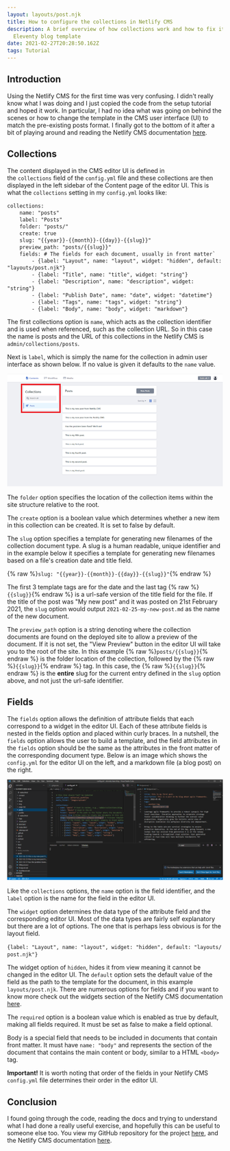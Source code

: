 ```yaml
---
layout: layouts/post.njk
title: How to configure the collections in Netlify CMS
description: A brief overview of how collections work and how to fix it for the
  Eleventy blog template
date: 2021-02-27T20:28:50.162Z
tags: Tutorial
---
```

## Introduction

Using the Netlify CMS for the first time was very confusing. I didn't really know what I was doing and I just copied the code from the setup tutorial and hoped it work. In particular, I had no idea what was going on behind the scenes or how to change the template in the CMS user interface (UI) to match the pre-existing posts format. I finally got to the bottom of it after a bit of playing around and reading the Netlify CMS documentation [here](https://www.netlifycms.org/docs/configuration-options).

## Collections

The content displayed in the CMS editor UI is defined in the `collections` field of the `config.yml` file and these collections are then displayed in the left sidebar of the Content page of the editor UI. This is what the `collections` setting in my `config.yml` looks like:

```
collections:
    name: "posts" 
    label: "Posts" 
    folder: "posts/" 
    create: true 
    slug: "{{year}}-{{month}}-{{day}}-{{slug}}"
    preview_path: "posts/{{slug}}" 
    fields: # The fields for each document, usually in front matter`
        - {label: "Layout", name: "layout", widget: "hidden", default: "layouts/post.njk"}
        - {label: "Title", name: "title", widget: "string"}
        - {label: "Description", name: "description", widget: "string"}
        - {label: "Publish Date", name: "date", widget: "datetime"}
        - {label: "Tags", name: "tags", widget: "string"}
        - {label: "Body", name: "body", widget: "markdown"}
```

The first collections option is `name`, which acts as the collection identifier and is used when referenced, such as the collection URL. So in this case the name is posts and the URL of this collections in the Netlify CMS is `admin/collections/posts`. 

Next is `label`, which is simply the name for the collection in admin user interface as shown below. If no value is given it defaults to the `name` value. 

![Picture of the Netlify CMS editor UI](/img/posts/collection-ui-md.png "The Netlify CMS Editor User Interface")

The `folder` option specifies the location of the collection items within the site structure relative to the root.

The `create` option is a boolean value which determines whether a new item in this collection can be created. It is set to false by default.

The `slug` option specifies a template for generating new filenames of the collection document type. A slug is a human readable, unique identifier and in the example below it specifies a template for generating new filenames based on a file's creation date and title field.

{% raw %}`slug: "{{year}}-{{month}}-{{day}}-{{slug}}"`{% endraw %}

The first 3 template tags are for the date and the last tag {% raw %}`{{slug}}`{% endraw %} is a url-safe version of the title field for the file. If the title of the post was "My new post" and it was posted on 21st February 2021, the `slug` option would output `2021-02-25-my-new-post.md` as the name of the new document.

The `preview_path` option is a string denoting where the collection documents are found on the deployed site to allow a preview of the document. If it is not set, the "View Preview" button in the editor UI will take you to the root of the site. In this example {% raw %}`posts/{{slug}}`{% endraw %} is the folder location of the collection, followed by the {% raw %}`{{slug}}`{% endraw %} tag. In this case, the {% raw %}`{{slug}}`{% endraw %} is the **entire** slug for the current entry defined in the `slug` option above, and not just the url-safe identifier.

## Fields

The `fields` option allows the definition of attribute fields that each correspond to a widget in the editor UI. Each of these attribute fields is nested in the fields option and placed within curly braces. In a nutshell, the `fields` option allows the user to build a template, and the field attributes in the `fields` option should be the same as the attributes in the front matter of the corresponding document type. Below is an image which shows the `config.yml` for the editor UI on the left, and a markdown file (a blog post) on the right.

![Comparison of config and posts templates](/img/posts/vs-code-md.png "Comparison of config and posts templates")

Like the `collections` options, the `name` option is the field identifier, and the `label` option is the name for the field in the editor UI. 

The `widget` option determines the data type of the attribute field and the corresponding editor UI. Most of the data types are fairly self explanatory but there are a lot of options. The one that is perhaps less obvious is for the layout field. 

```{label: "Layout", name: "layout", widget: "hidden", default: "layouts/post.njk"}```

The widget option of `hidden`, hides it from view meaning it cannot be changed in the editor UI. The `default` option sets the default value of the field as the path to the template for the document, in this example `layouts/post.njk`. There are numerous options for fields and if you want to know more check out the widgets section of the Netlify CMS documentation [here](https://www.netlifycms.org/docs/widgets).

The `required` option is a boolean value which is enabled as true by default, making all fields required. It must be set as false to make a field optional.

Body is a special field that needs to be included in documents that contain front matter. It must have ```name: "body"``` and represents the section of the document that contains the main content or body, similar to a HTML `<body>` tag.

**Important!** It is worth noting that order of the fields in your Netlify CMS `config.yml` file determines their order in the editor UI.

## Conclusion

I found going through the code, reading the docs and trying to understand what I had done a really useful exercise, and hopefully this can be useful to someone else too. You view my GitHub repository for the project [here](https://github.com/robbailiff/eleventy-base-blog), and the Netlify CMS documentation [here](https://www.netlifycms.org/docs/configuration-options).